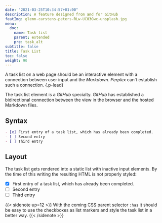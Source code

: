 ```yaml
---
date: "2021-03-25T10:34:57+01:00"
description: A feature designed from and for GitHub
featImg: glenn-carstens-peters-RLw-UC03Gwc-unsplash.jpg
menu:
  doc:
    name: Task list
    parent: extended
    pre: task_alt
subtitle: false
title: Task List
toc: false
weight: 90
---
```


A task list on a web page should be an interactive element with a connection between user input and the _Markdown_. _Perplex_ can't establish such a connection.
{.p-lead} <!--more-->

The task list element is a *GitHub* specialty. *GitHub* has established a bidirectional connection between the view in the browser and the hosted Markdown files.

## Syntax

```md
- [x] First entry of a task list, which has already been completed.
- [ ] Second entry
- [ ] Third entry
```

## Layout
The task list gets rendered into a static list with inactive input elements. By the time of this writing the resulting HTML is not properly styled:

- [x] First entry of a task list, which has already been completed.
- [ ]  Second entry
- [ ]  Third entry

{{< sidenote up=12 >}}
With the coming CSS parent selector `:has` it should be easy to use the checkboxes as list markers and style the task list in a better way. 
{{< /sidenote >}}
